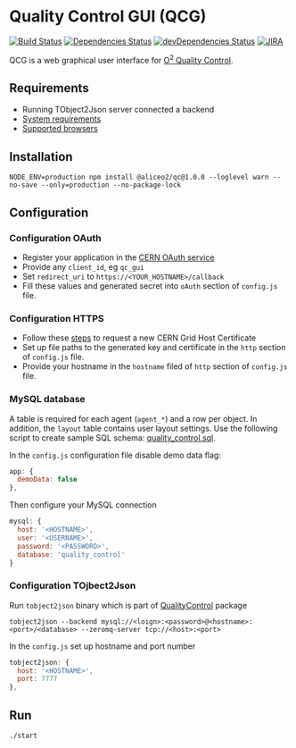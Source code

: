 # Quality Control GUI (QCG)
[![Build Status](https://travis-ci.org/AliceO2Group/WebUi.svg?branch=dev)](https://travis-ci.org/AliceO2Group/WebUi)
[![Dependencies Status](https://david-dm.org/AliceO2Group/WebUi/status.svg?path=QualityControl)](https://david-dm.org/AliceO2Group/WebUi?path=QualityControl)
[![devDependencies Status](https://david-dm.org/AliceO2Group/WebUi/dev-status.svg?path=QualityControl)](https://david-dm.org/AliceO2Group/WebUi?path=QualityControl&type=dev)
[![JIRA](https://img.shields.io/badge/JIRA-issues-blue.svg)](https://alice.its.cern.ch/jira/projects/OGUI)

QCG is a web graphical user interface for [O<sup>2</sup> Quality Control](https://github.com/AliceO2Group/QualityControl).

## Requirements
- Running TObject2Json server connected a backend
- [System requirements](https://github.com/AliceO2Group/WebUi/tree/master/Framework#system-requirements)
- [Supported browsers](https://github.com/AliceO2Group/WebUi/tree/dev/Framework#minimum-browser-version-support)

## Installation
```
NODE_ENV=production npm install @aliceo2/qc@1.0.0 --loglevel warn --no-save --only=production --no-package-lock
```

## Configuration

### Configuration OAuth
- Register your application in the [CERN OAuth service](https://sso-management.web.cern.ch/OAuth/RegisterOAuthClient.aspx)
- Provide any `client_id`, eg `qc_gui`
- Set `redirect_uri` to `https://<YOUR_HOSTNAME>/callback`
- Fill these values and generated secret into `oAuth` section of `config.js` file.

### Configuration HTTPS
- Follow these [steps](https://ca.cern.ch/ca/host/HostSelection.aspx?template=ee2host&instructions=openssl) to request a new CERN Grid Host Certificate
- Set up file paths to the generated key and certificate in the `http` section of `config.js` file.
- Provide your hostname in the `hostname` filed of `http` section of `config.js` file.

### MySQL database

A table is required for each agent (`agent_*`) and a row per object. In addition, the `layout` table contains user layout settings.
Use the following script to create sample SQL schema: [quality_control.sql](./docs/quality_control.sql).

In the `config.js` configuration file disable demo data flag:
```js
app: {
  demoData: false
},
```

Then configure your MySQL connection
```js
mysql: {
  host: '<HOSTNAME>',
  user: '<USERNAME>',
  password: '<PASSWORD>',
  database: 'quality_control'
}
```

### Configuration TOjbect2Json
Run `tobject2json` binary which is part of [QualityControl](https://github.com/AliceO2Group/QualityControl/blob/master/Framework/src/TObject2JsonServer.cxx) package
```
tobject2json --backend mysql://<loign>:<password>@<hostname>:<port>/<database> --zeromq-server tcp://<host>:<port>
```

In the `config.js` set up hostname and port number
```js
tobject2json: {
  host: '<HOSTNAME>',
  port: 7777
},
```

## Run
```
./start
```
